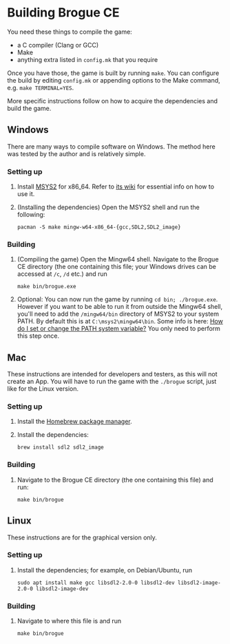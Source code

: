 Building Brogue CE
==================

You need these things to compile the game:

- a C compiler (Clang or GCC)
- Make
- anything extra listed in `config.mk` that you require

Once you have those, the game is built by running `make`. You can configure
the build by editing `config.mk` or appending options to the Make command,
e.g. `make TERMINAL=YES`.

More specific instructions follow on how to acquire the dependencies and
build the game.


Windows
-------

There are many ways to compile software on Windows. The method here was
tested by the author and is relatively simple.

### Setting up

1. Install [MSYS2][1] for x86_64. Refer to [its wiki][2] for essential info
on how to use it.

2. (Installing the dependencies) Open the MSYS2 shell and run the following:

    ```
    pacman -S make mingw-w64-x86_64-{gcc,SDL2,SDL2_image}
    ```

### Building

1. (Compiling the game) Open the Mingw64 shell. Navigate to the Brogue CE
directory (the one containing this file; your Windows drives can be accessed
at `/c`, `/d` etc.) and run

    ```
    make bin/brogue.exe
    ```

2. Optional: You can now run the game by running `cd bin; ./brogue.exe`.
However if you want to be able to run it from outside the Mingw64 shell,
you'll need to add the `/mingw64/bin` directory of MSYS2 to your system
PATH. By default this is at `C:\msys2\mingw64\bin`. Some info is here:
[How do I set or change the PATH system variable?][3] You only need to
perform this step once.


Mac
---

These instructions are intended for developers and testers, as this will
not create an App. You will have to run the game with the `./brogue` script,
just like for the Linux version.

### Setting up

1. Install the [Homebrew package manager][4].

2. Install the dependencies:

    ```
    brew install sdl2 sdl2_image
    ```

### Building

1. Navigate to the Brogue CE directory (the one containing this file) and run:

    ```
    make bin/brogue
    ```

Linux
-----

These instructions are for the graphical version only.

### Setting up

1. Install the dependencies; for example, on Debian/Ubuntu, run

    ```
    sudo apt install make gcc libsdl2-2.0-0 libsdl2-dev libsdl2-image-2.0-0 libsdl2-image-dev
    ```

### Building

1. Navigate to where this file is and run

    ```
    make bin/brogue
    ```


[1]: https://www.msys2.org/
[2]: https://github.com/msys2/msys2/wiki
[3]: https://www.java.com/en/download/help/path.xml
[4]: https://brew.sh/
